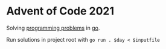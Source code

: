# Advent of Code 2021

Solving [programming problems](https://adventofcode.com/2021) in [go](https://go.dev/).

Run solutions in project root with `go run . $day < $inputfile`